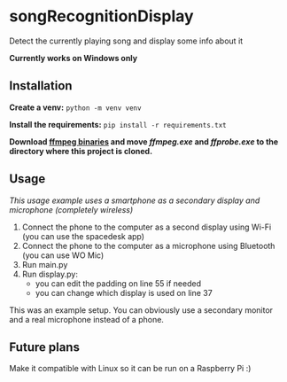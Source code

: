 # songRecognitionDisplay
Detect the currently playing song and display some info about it

**Currently works on Windows only**

## Installation
**Create a venv:** `python -m venv venv`

**Install the requirements:** `pip install -r requirements.txt`

**Download [ffmpeg binaries](https://www.gyan.dev/ffmpeg/builds/ffmpeg-release-essentials.zip) and move _ffmpeg.exe_ and _ffprobe.exe_ to the directory where this project is cloned.**

## Usage
_This usage example uses a smartphone as a secondary display and microphone (completely wireless)_

1. Connect the phone to the computer as a second display using Wi-Fi (you can use the spacedesk app)
2. Connect the phone to the computer as a microphone using Bluetooth (you can use WO Mic)
3. Run main.py
4. Run display.py:
   - you can edit the padding on line 55 if needed
   - you can change which display is used on line 37

This was an example setup. You can obviously use a secondary monitor and a real microphone instead of a phone.

## Future plans
Make it compatible with Linux so it can be run on a Raspberry Pi :)
